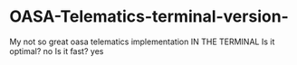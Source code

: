 # OASA-Telematics-terminal-version-
My not so great oasa telematics implementation IN THE TERMINAL
Is it optimal? no Is it fast? yes